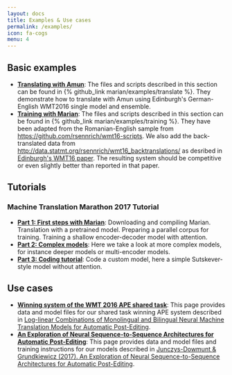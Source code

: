 ```yaml
---
layout: docs
title: Examples & Use cases
permalink: /examples/
icon: fa-cogs
menu: 4
---
```


## Basic examples

* **[Translating with Amun](/examples/translating/)**:
  The files and scripts described in this section can be found in {%
  github_link marian/examples/translate %}. They demonstrate how to translate
  with Amun using Edinburgh's German-English WMT2016 single model and ensemble.
* **[Training with Marian](/examples/training/)**: The files
  and scripts described in this section can be found in {% github_link
  marian/examples/training %}. They have been adapted from the Romanian-English
  sample from <https://github.com/rsennrich/wmt16-scripts>.  We also add the
  back-translated data from
  <http://data.statmt.org/rsennrich/wmt16_backtranslations/> as desribed in
  [Edinburgh's WMT16 paper](http://www.aclweb.org/anthology/W16-2323).  The
  resulting system should be competitive or even slightly better than reported
  in that paper.

## Tutorials

### Machine Translation Marathon 2017 Tutorial

* **[Part 1: First steps with Marian](/examples/mtm2017/intro/)**:
Downloading and compiling Marian. Translation with a pretrained model.
Preparing a parallel corpus for training. Training a shallow encoder-decoder
model with attention.
* **[Part 2: Complex models](/examples/mtm2017/complex/)**: Here we take a look
at more complex models, for instance deeper models or multi-encoder models.
* **[Part 3: Coding tutorial](/examples/mtm2017/code/)**: Code a custom model, here a simple Sutskever-style model without attention.


<!-- ### Custom sequence-to-sequence models
* **[Part 1: A Sutskever-style model](/examples/tutorial/)**: Building and deploying a
Sutskever-style sequence-to-sequence model. -->
<!--* **[Part 2: Re-implementing basic Nematus](/examples/tutorial/)**: Extending the Sutskever model to a shallow Bahdanau-style model with attention as implemented in Nematus. * **[Part 3: Going deeper](/examples/tutorial/)**: Adding stacked RNNs and Deep Transtion Networks.-->

## Use cases

* **[Winning system of the WMT 2016 APE shared task](/examples/postedit/)**:
This page provides data and model files for our shared task winning APE system
described in [Log-linear Combinations of Monolingual and Bilingual Neural
Machine Translation Models for Automatic
Post-Editing](http://www.aclweb.org/anthology/W16-2378).
* **[An Exploration of Neural Sequence-to-Sequence Architectures for Automatic Post-Editing](/examples/exploration/)**:
This page provides data and model files and training instructions for our models described in
[Junczys-Dowmunt & Grundkiewicz (2017). An Exploration of Neural Sequence-to-Sequence Architectures for Automatic Post-Editing](https://arxiv.org/abs/1706.04138).

